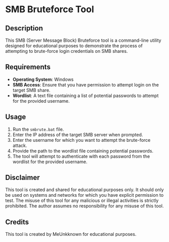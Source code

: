 # SMB Bruteforce Tool

## Description
This SMB (Server Message Block) Bruteforce tool is a command-line utility designed for educational purposes to demonstrate the process of attempting to brute-force login credentials on SMB shares.

## Requirements
- **Operating System**: Windows
- **SMB Access**: Ensure that you have permission to attempt login on the target SMB share.
- **Wordlist**: A text file containing a list of potential passwords to attempt for the provided username.

## Usage
1. Run the `smbrute.bat` file.
2. Enter the IP address of the target SMB server when prompted.
3. Enter the username for which you want to attempt the brute-force attack.
4. Provide the path to the wordlist file containing potential passwords.
5. The tool will attempt to authenticate with each password from the wordlist for the provided username.

## Disclaimer
This tool is created and shared for educational purposes only. It should only be used on systems and networks for which you have explicit permission to test. The misuse of this tool for any malicious or illegal activities is strictly prohibited. The author assumes no responsibility for any misuse of this tool.

## Credits
This tool is created by MeUnkknown for educational purposes.

